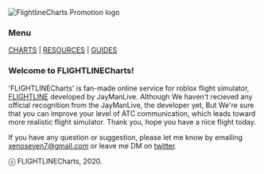 ![FlightlineCharts Promotion logo](https://i.ibb.co/Gn9YdhB/Flight-Line-Charts.png)

### Menu
[CHARTS](charts.md) | [RESOURCES](resources.md) | [GUIDES](guides.md)

### Welcome to FLIGHTLINECharts!
'FLIGHTLINECharts' is fan-made online service for roblox flight simulator, [FLIGHTLINE](https://www.roblox.com/games/101451125/FLIGHTLINE-Open-Beta?refPageId=0dd0a53f-77b9-4730-8731-cc3a23dcbda7#) developed by JayManLive.
Although We haven't recieved any official recognition from the JayManLive, the developer yet,
But We're sure that you can improve your level of ATC communication, which leads toward more realistic flight simulator.
Thank you, hope you have a nice flight today.

If you have any question or suggestion, please let me know by emailing xenoseven7@gmail.com or leave me DM on [twitter](https://twitter.com/xenoseven7).

ⓒ FLIGHTLINECharts, 2020.
